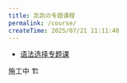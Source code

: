 ```yaml
---
title: 凯凯の专题课程
permalink: /course/
createTime: 2025/07/21 11:11:40
---
```


- [语法选择专题课](/course/语法选择/)


施工中 🏗️